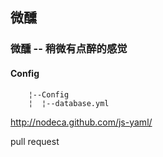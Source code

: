 微醺
---
### 微醺 -- 稍微有点醉的感觉
#### Config
```
	¦--Config
	¦  ¦--­­database.yml
```

http://nodeca.github.com/js-yaml/

pull request
